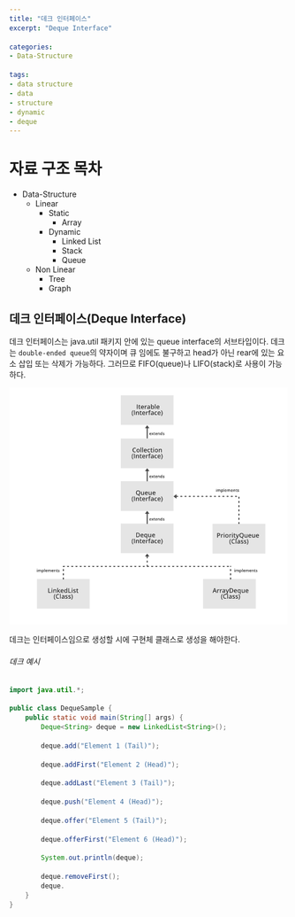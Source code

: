 ```yaml
---
title: "데크 인터페이스"
excerpt: "Deque Interface"

categories:
- Data-Structure

tags:
- data structure
- data
- structure
- dynamic
- deque
---
```


# 자료 구조 목차

- Data-Structure
  - Linear
    - Static
      - Array
    - Dynamic
      - Linked List
      - Stack
      - Queue
  - Non Linear
    - Tree
    - Graph


## 데크 인터페이스(Deque Interface)

데크 인터페이스는 java.util 패키지 안에 있는 queue interface의 서브타입이다.
데크는 `double-ended queue`의 약자이며 큐 임에도 불구하고 head가 아닌 rear에 있는 요소 삽입 또는 삭제가 가능하다.
그러므로 FIFO(queue)나 LIFO(stack)로 사용이 가능하다.

![hierarchy of the queue interface](/assets/images/2022/hierarchy-of-the-Queue-Interface.png)

데크는 인터페이스임으로 생성할 시에 구현체 클래스로 생성을 해야한다.

###### 데크 예시

```java
import java.util.*;

public class DequeSample {
    public static void main(String[] args) {
        Deque<String> deque = new LinkedList<String>();
        
        deque.add("Element 1 (Tail)");
        
        deque.addFirst("Element 2 (Head)");
        
        deque.addLast("Element 3 (Tail)");
        
        deque.push("Element 4 (Head)");
        
        deque.offer("Element 5 (Tail)");
        
        deque.offerFirst("Element 6 (Head)");
        
        System.out.println(deque);
        
        deque.removeFirst();
        deque.
    }
}
```